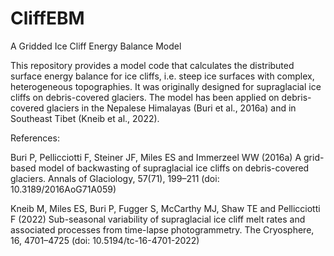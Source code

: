 # CliffEBM
A Gridded Ice Cliff Energy Balance Model

This repository provides a model code that calculates the distributed surface energy balance for ice cliffs, i.e. steep ice surfaces with complex, heterogeneous topographies. It was originally designed for supraglacial ice cliffs on debris-covered glaciers.
The model has been applied on debris-covered glaciers in the Nepalese Himalayas (Buri et al., 2016a) and in Southeast Tibet (Kneib et al., 2022).


References:

Buri P, Pellicciotti F, Steiner JF, Miles ES and Immerzeel WW (2016a) A grid-based model of backwasting of supraglacial ice cliffs on debris-covered glaciers. Annals of Glaciology, 57(71), 199–211 (doi: 10.3189/2016AoG71A059)

Kneib M, Miles ES, Buri P, Fugger S, McCarthy MJ, Shaw TE and Pellicciotti F (2022) Sub-seasonal variability of supraglacial ice cliff melt rates and associated processes from time-lapse photogrammetry. The Cryosphere, 16, 4701–4725 (doi: 10.5194/tc-16-4701-2022)
